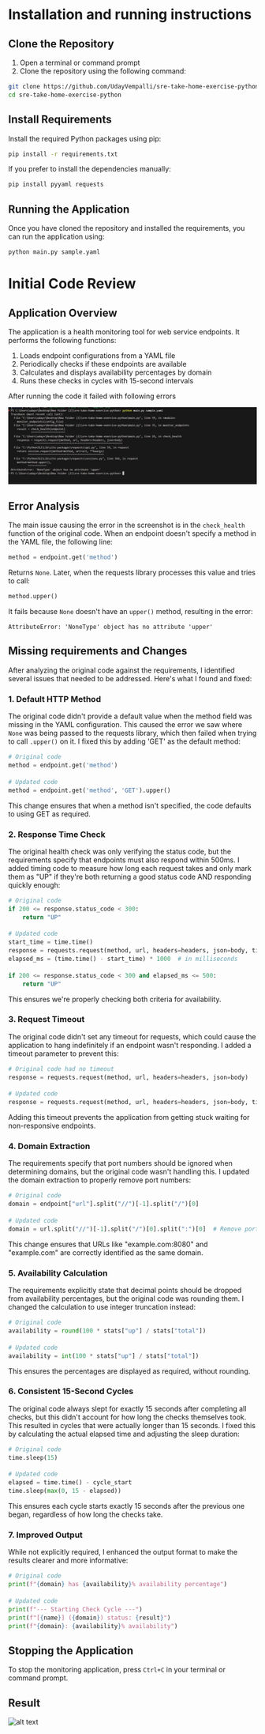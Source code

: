 # Installation and running instructions


## Clone the Repository

1. Open a terminal or command prompt
2. Clone the repository using the following command:

```bash
git clone https://github.com/UdayVempalli/sre-take-home-exercise-python.git
cd sre-take-home-exercise-python
```

## Install Requirements

Install the required Python packages using pip:

```bash
pip install -r requirements.txt
```

If you prefer to install the dependencies manually:

```bash
pip install pyyaml requests
```

## Running the Application

Once you have cloned the repository and installed the requirements, you can run the application using:

```bash
python main.py sample.yaml
```

# Initial Code Review

## Application Overview

The application is a health monitoring tool for web service endpoints. It performs the following functions:

1. Loads endpoint configurations from a YAML file
2. Periodically checks if these endpoints are available
3. Calculates and displays availability percentages by domain
4. Runs these checks in cycles with 15-second intervals

After running the code it failed with following errors

![alt text](<screenshots/Screenshot 2025-04-22 120642.png>)

## Error Analysis

The main issue causing the error in the screenshot is in the `check_health` function of the original code. When an endpoint doesn't specify a method in the YAML file, the following line:

```python
method = endpoint.get('method')
```

Returns `None`. Later, when the requests library processes this value and tries to call:

```python
method.upper()
```

It fails because `None` doesn't have an `upper()` method, resulting in the error:

```
AttributeError: 'NoneType' object has no attribute 'upper'
```

## Missing requirements and Changes

After analyzing the original code against the requirements, I identified several issues that needed to be addressed. Here's what I found and fixed:

### 1. Default HTTP Method
The original code didn't provide a default value when the method field was missing in the YAML configuration. This caused the error we saw where `None` was being passed to the requests library, which then failed when trying to call `.upper()` on it. I fixed this by adding 'GET' as the default method:

```python
# Original code
method = endpoint.get('method')

# Updated code
method = endpoint.get('method', 'GET').upper()
```

This change ensures that when a method isn't specified, the code defaults to using GET as required.

### 2. Response Time Check
The original health check was only verifying the status code, but the requirements specify that endpoints must also respond within 500ms. I added timing code to measure how long each request takes and only mark them as "UP" if they're both returning a good status code AND responding quickly enough:

```python
# Original code
if 200 <= response.status_code < 300:
    return "UP"

# Updated code
start_time = time.time()
response = requests.request(method, url, headers=headers, json=body, timeout=5)
elapsed_ms = (time.time() - start_time) * 1000  # in milliseconds

if 200 <= response.status_code < 300 and elapsed_ms <= 500:
    return "UP"
```

This ensures we're properly checking both criteria for availability.

### 3. Request Timeout
The original code didn't set any timeout for requests, which could cause the application to hang indefinitely if an endpoint wasn't responding. I added a timeout parameter to prevent this:

```python
# Original code had no timeout
response = requests.request(method, url, headers=headers, json=body)

# Updated code
response = requests.request(method, url, headers=headers, json=body, timeout=5)
```

Adding this timeout prevents the application from getting stuck waiting for non-responsive endpoints.

### 4. Domain Extraction
The requirements specify that port numbers should be ignored when determining domains, but the original code wasn't handling this. I updated the domain extraction to properly remove port numbers:

```python
# Original code
domain = endpoint["url"].split("//")[-1].split("/")[0]

# Updated code
domain = url.split("//")[-1].split("/")[0].split(":")[0]  # Remove port if present
```

This change ensures that URLs like "example.com:8080" and "example.com" are correctly identified as the same domain.

### 5. Availability Calculation
The requirements explicitly state that decimal points should be dropped from availability percentages, but the original code was rounding them. I changed the calculation to use integer truncation instead:

```python
# Original code
availability = round(100 * stats["up"] / stats["total"])

# Updated code
availability = int(100 * stats["up"] / stats["total"])
```

This ensures the percentages are displayed as required, without rounding.

### 6. Consistent 15-Second Cycles
The original code always slept for exactly 15 seconds after completing all checks, but this didn't account for how long the checks themselves took. This resulted in cycles that were actually longer than 15 seconds. I fixed this by calculating the actual elapsed time and adjusting the sleep duration:

```python
# Original code
time.sleep(15)

# Updated code
elapsed = time.time() - cycle_start
time.sleep(max(0, 15 - elapsed))
```

This ensures each cycle starts exactly 15 seconds after the previous one began, regardless of how long the checks take.

### 7. Improved Output
While not explicitly required, I enhanced the output format to make the results clearer and more informative:

```python
# Original code
print(f"{domain} has {availability}% availability percentage")

# Updated code
print(f"--- Starting Check Cycle ---")
print(f"[{name}] ({domain}) status: {result}")
print(f"{domain}: {availability}% availability")
```

## Stopping the Application

To stop the monitoring application, press `Ctrl+C` in your terminal or command prompt.


## Result

![alt text](<Screenshot 2025-04-23 220325.png>)

